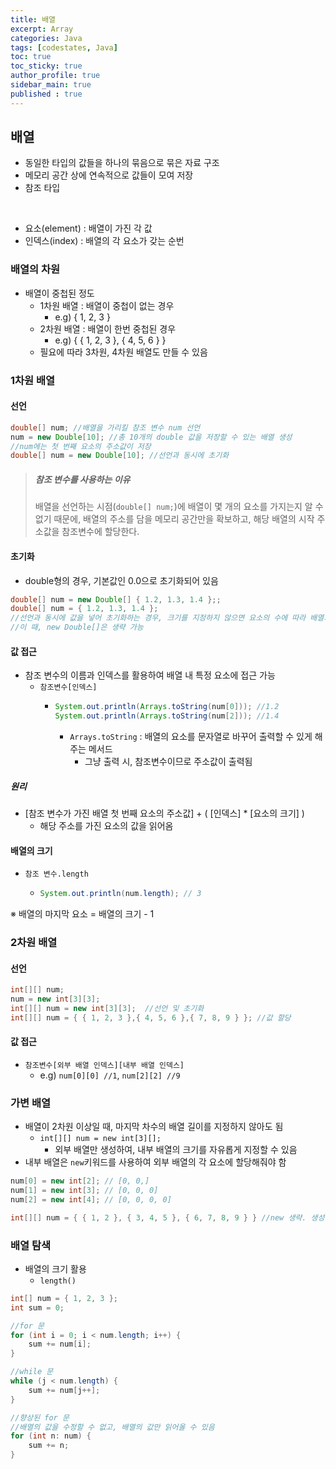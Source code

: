```yaml
---
title: 배열
excerpt: Array
categories: Java
tags: [codestates, Java]
toc: true
toc_sticky: true
author_profile: true
sidebar_main: true
published : true
---
```

## 배열
- 동일한 타입의 값들을 하나의 묶음으로 묶은 자료 구조
- 메모리 공간 상에 연속적으로 값들이 모여 저장
- 참조 타입
<br>

- 요소(element) : 배열이 가진 각 값
- 인덱스(index) : 배열의 각 요소가 갖는 순번

### 배열의 차원
- 배열이 중첩된 정도
  - 1차원 배열 : 배열이 중첩이 없는 경우
    - e.g) { 1, 2, 3 }
  - 2차원 배열 : 배열이 한번 중첩된 경우 
    - e.g) { { 1, 2, 3 }, { 4, 5, 6 } }
  - 필요에 따라 3차원, 4차원 배열도 만들 수 있음

### 1차원 배열
#### 선언
```java
double[] num; //배열을 가리킬 참조 변수 num 선언
num = new Double[10]; //총 10개의 double 값을 저장할 수 있는 배열 생성
//num에는 첫 번째 요소의 주소값이 저장
double[] num = new Double[10]; //선언과 동시에 초기화
```

> ##### 참조 변수를 사용하는 이유
> 배열을 선언하는 시점(```double[] num;```)에 배열이 몇 개의 요소를 가지는지 알 수 없기 때문에, 배열의 주소를 담을 메모리 공간만을 확보하고, 해당 배열의 시작 주소값을 참조변수에 할당한다.

#### 초기화
- double형의 경우, 기본값인 0.0으로 초기화되어 있음
```java
double[] num = new Double[] { 1.2, 1.3, 1.4 };;
double[] num = { 1.2, 1.3, 1.4 };
//선언과 동시에 값을 넣어 초기화하는 경우, 크기를 지정하지 않으면 요소의 수에 따라 배열의 크기가 정해짐
//이 때, new Double[]은 생략 가능
```

#### 값 접근
- 참조 변수의 이름과 인덱스를 활용하여 배열 내 특정 요소에 접근 가능
  - ```참조변수[인덱스]```
    - ```java
      System.out.println(Arrays.toString(num[0])); //1.2
      System.out.println(Arrays.toString(num[2])); //1.4
      ```
      - ```Arrays.toString``` : 배열의 요소를 문자열로 바꾸어 출력할 수 있게 해주는 메서드
        - 그냥 출력 시, 참조변수이므로 주소값이 출력됨

##### 원리
- [참조 변수가 가진 배열 첫 번째 요소의 주소값] + ( [인덱스] * [요소의 크기] )
  - 해당 주소를 가진 요소의 값을 읽어옴

#### 배열의 크기
- ```참조 변수.length```
  - ```java
    System.out.println(num.length); // 3
    ```

※ 배열의 마지막 요소 = 배열의 크기 - 1
<br>

### 2차원 배열

#### 선언
```java
int[][] num;
num = new int[3][3];
int[][] num = new int[3][3];  //선언 및 초기화
int[][] num = { { 1, 2, 3 },{ 4, 5, 6 },{ 7, 8, 9 } }; //값 할당
```

#### 값 접근
- ```참조변수[외부 배열 인덱스][내부 배열 인덱스]```
  - e.g) ```num[0][0] //1```, ```num[2][2] //9```


### 가변 배열
- 배열이 2차원 이상일 때, 마지막 차수의 배열 길이를 지정하지 않아도 됨
  - ```int[][] num = new int[3][];```
    - 외부 배열만 생성하여, 내부 배열의 크기를 자유롭게 지정할 수 있음
- 내부 배열은 ```new```키워드를 사용하여 외부 배열의 각 요소에 할당해줘야 함

```java
num[0] = new int[2]; // [0, 0,]
num[1] = new int[3]; // [0, 0, 0]
num[2] = new int[4]; // [0, 0, 0, 0]

int[][] num = { { 1, 2 }, { 3, 4, 5 }, { 6, 7, 8, 9 } } //new 생략. 생성 및 초기화
```

### 배열 탐색
- 배열의 크기 활용
  - ```length()```

```java
int[] num = { 1, 2, 3 };
int sum = 0;

//for 문
for (int i = 0; i < num.length; i++) {
	sum += num[i];
} 

//while 문
while (j < num.length) {
	sum += num[j++];
}

//향상된 for 문
//배열의 값을 수정할 수 없고, 배열의 값만 읽어올 수 있음
for (int n: num) {
	sum += n;
}
```
